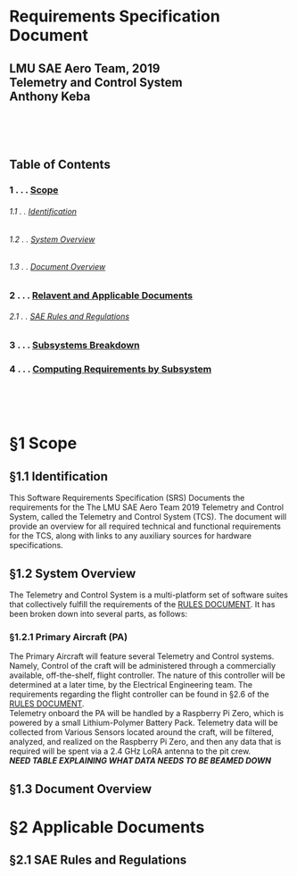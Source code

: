 Requirements Specification Document
======
## LMU SAE Aero Team, 2019<br>Telemetry and Control System<br>Anthony Keba

<br><br><br>

Table of Contents
------
###  1 . . . [Scope](#1-scope)
###### 1.1 . . [Identification](#11-identification)
###### 1.2 . . [System Overview](#12-system-overview)
###### 1.3 . . [Document Overview](#13-document-overview)
###  2 . . . [Relavent and Applicable Documents](#2-applicable-documents)
###### 2.1 . . [SAE Rules and Regulations](#21-sae-rules-and-regulations)
###  3 . . . [Subsystems Breakdown](#3-subsystems-breakdown)
###  4 . . . [Computing Requirements by Subsystem](#4-computing-requirements-by-subsystem)

<br><br><br>

# §1 Scope
## §1.1 Identification
This Software Requirements Specification (SRS) Documents the requirements for the The LMU SAE Aero Team 2019 Telemetry and Control System, called the Telemetry and Control System (TCS). The document will provide an overview for all required technical and functional requirements for the TCS, along with links to any auxiliary sources for hardware specifications.
<br>
## §1.2 System Overview
The Telemetry and Control System is a multi-platform set of software suites that collectively fulfill the requirements of the [RULES DOCUMENT][SAERulesAndRegulationsDocument]. It has been broken down into several parts, as follows:
### §1.2.1 Primary Aircraft (PA)
The Primary Aircraft will feature several Telemetry and Control systems. Namely, Control of the craft will be administered through a commercially available, off-the-shelf, flight controller.  The nature of this controller will be determined at a later time, by the Electrical Engineering team. The requirements regarding the flight controller can be found in §2.6 of the [RULES DOCUMENT][SAERulesAndRegulationsDocument].
<br>
Telemetry onboard the PA will be handled by a Raspberry Pi Zero, which is powered by a small Lithium-Polymer Battery Pack. Telemetry data will be collected from Various Sensors located around the craft, will be filtered, analyzed, and realized on the Raspberry Pi Zero, and then any data that is required will be spent via a 2.4 GHz LoRA antenna to the pit crew.
<b><br>*NEED TABLE EXPLAINING WHAT DATA NEEDS TO BE BEAMED DOWN*</b>
## §1.3 Document Overview

# §2 Applicable Documents
## §2.1 SAE Rules and Regulations



[SAERulesAndRegulationsDocument]: https://github.com/CatLoverKid/LMU-SAEAero/blob/master/SAE_Aero_Design_Rules_2019.pdf
